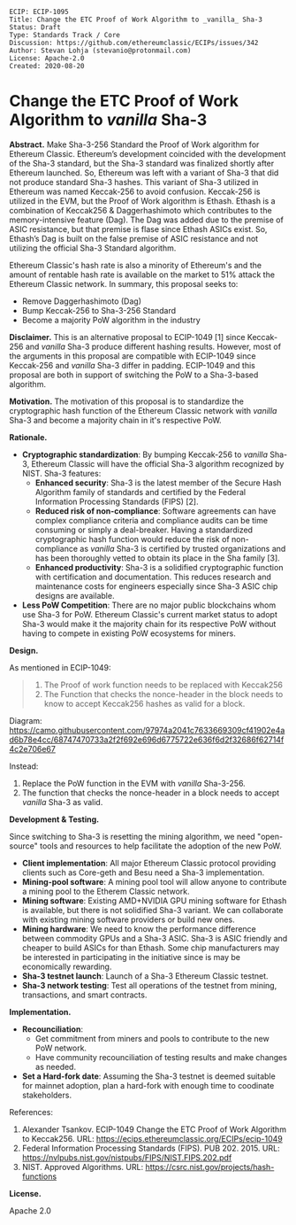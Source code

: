 ```
ECIP: ECIP-1095
Title: Change the ETC Proof of Work Algorithm to _vanilla_ Sha-3
Status: Draft
Type: Standards Track / Core
Discussion: https://github.com/ethereumclassic/ECIPs/issues/342
Author: Stevan Lohja (stevanio@protonmail.com)
License: Apache-2.0
Created: 2020-08-20
```

# Change the ETC Proof of Work Algorithm to _vanilla_ Sha-3

__Abstract.__ Make Sha-3-256 Standard the Proof of Work algorithm for Ethereum Classic. Ethereum’s development coincided with the development of the Sha-3 standard, but the Sha-3 standard was finalized shortly after Ethereum launched. So, Ethereum was left with a variant of Sha-3 that did not produce standard Sha-3 hashes. This variant of Sha-3 utilized in Ethereum was named Keccak-256 to avoid confusion. Keccak-256 is utilized in the EVM, but the Proof of Work algorithm is Ethash. Ethash is a combination of Keccak256 & Daggerhashimoto which contributes to the memory-intensive feature (Dag). The Dag was added due to the premise of ASIC resistance, but that premise is flase since Ethash ASICs exist. So, Ethash’s Dag is built on the false premise of ASIC resistance and not utilizing the official Sha-3 Standard algorithm.

Ethereum Classic's hash rate is also a minority of Ethereum's and the amount of rentable hash rate is available on the market to 51% attack the Ethereum Classic network. In summary, this proposal seeks to:

- Remove Daggerhashimoto (Dag)
- Bump Keccak-256 to Sha-3-256 Standard
- Become a majority PoW algorithm in the industry

__Disclaimer.__ This is an alternative proposal to ECIP-1049 [1] since Keccak-256 and _vanilla_ Sha-3 produce different hashing results. However, most of the arguments in this proposal are compatible with ECIP-1049 since Keccak-256 and _vanilla_ Sha-3 differ in padding. ECIP-1049 and this proposal are both in support of switching the PoW to a Sha-3-based algorithm.

__Motivation.__ The motivation of this proposal is to standardize the cryptographic hash function of the Ethereum Classic network with _vanilla_ Sha-3 and become a majority chain in it's respective PoW.

__Rationale.__ 

- __Cryptographic standardization__: By bumping Keccak-256 to _vanilla_ Sha-3, Ethereum Classic will have the official Sha-3 algorithm recognized by NIST. Sha-3 features:
  - __Enhanced security__: Sha-3 is the latest member of the Secure Hash Algorithm family of standards and certified by the Federal Information Processing Standards (FIPS) [2].
  - __Reduced risk of non-compliance__: Software agreements can have complex compliance criteria and compliance audits can be time consuming or simply a deal-breaker. Having a standardized cryptographic hash function would reduce the risk of non-compliance as _vanilla_ Sha-3 is certified by trusted organizations and has been thoroughly vetted to obtain its place in the Sha family [3].
  - __Enhanced productivity__: Sha-3 is a solidified cryptographic function with certification and documentation. This reduces research and maintenance costs for engineers especially since Sha-3 ASIC chip designs are available.
- __Less PoW Competition__: There are no major public blockchains whom use Sha-3 for PoW. Ethereum Classic's current market status to adopt Sha-3 would make it the majority chain for its respective PoW without having to compete in existing PoW ecosystems for miners.

__Design.__

As mentioned in ECIP-1049:

> 1. The Proof of work function needs to be replaced with Keccak256
> 2. The Function that checks the nonce-header in the block needs to know to accept Keccak256 hashes as valid for a block.

Diagram: https://camo.githubusercontent.com/97974a2041c7633669309cf41902e4ad6b78e4cc/68747470733a2f2f692e696d6775722e636f6d2f32686f62714f4c2e706e67

Instead: 

1. Replace the PoW function in the EVM with _vanilla_ Sha-3-256.
2. The function that checks the nonce-header in a block needs to accept _vanilla_ Sha-3 as valid.

__Development & Testing.__

Since switching to Sha-3 is resetting the mining algorithm, we need "open-source" tools and resources to help facilitate the adoption of the new PoW.

- __Client implementation__: All major Ethereum Classic protocol providing clients such as Core-geth and Besu need a Sha-3 implementation.
- __Mining-pool software__: A mining pool tool will allow anyone to contribute a mining pool to the Etherem Classic network.
- __Mining software__: Existing AMD+NVIDIA GPU mining software for Ethash is available, but there is not solidified Sha-3 variant. We can collaborate with existing mining software providers or build new ones.
- __Mining hardware__: We need to know the performance difference between commodity GPUs and a Sha-3 ASIC. Sha-3 is ASIC friendly and cheaper to build ASICs for than Ethash. Some chip manufacturers may be interested in participating in the initiative since is may be economically rewarding.
- __Sha-3 testnet launch__: Launch of a Sha-3 Ethereum Classic testnet.
- __Sha-3 network testing__: Test all operations of the testnet from mining, transactions, and smart contracts.

__Implementation.__

- __Recounciliation__: 
  - Get commitment from miners and pools to contribute to the new PoW network.
  - Have community recounciliation of testing results and make changes as needed.
- __Set a Hard-fork date__: Assuming the Sha-3 testnet is deemed suitable for mainnet adoption, plan a hard-fork with enough time to coodinate stakeholders.

References:
1. Alexander Tsankov. ECIP-1049 Change the ETC Proof of Work Algorithm to Keccak256. URL: https://ecips.ethereumclassic.org/ECIPs/ecip-1049
2. Federal Information Processing Standards (FIPS). PUB 202. 2015. URL: https://nvlpubs.nist.gov/nistpubs/FIPS/NIST.FIPS.202.pdf 
3. NIST. Approved Algorithms. URL: https://csrc.nist.gov/projects/hash-functions

__License.__

Apache 2.0
